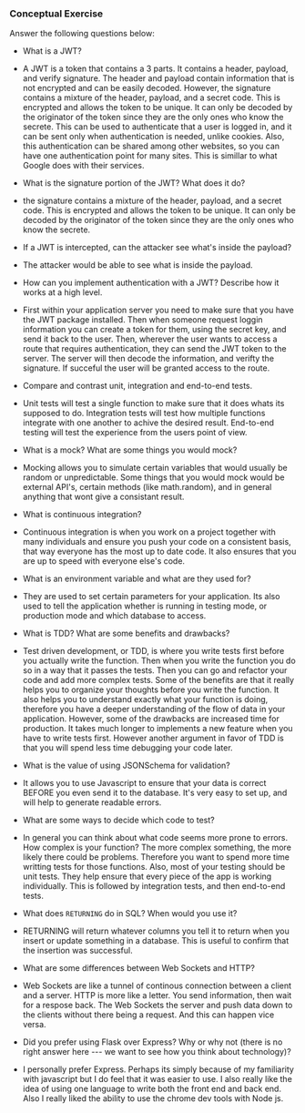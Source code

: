 ### Conceptual Exercise

Answer the following questions below:

- What is a JWT?
- A JWT is a token that contains a 3 parts. It contains a header, payload, and verify signature. The header and payload contain information that is not encrypted and can be easily decoded. However, the signature contains a mixture of the header, payload, and a secret code. This is encrypted and allows the token to be unique. It can only be decoded by the originator of the token since they are the only ones who know the secrete. This can be used to authenticate that a user is logged in, and it can be sent only when authentication is needed, unlike cookies. Also, this authentication can be shared among other websites, so you can have one authentication point for many sites. This is simillar to what Google does with their services. 

- What is the signature portion of the JWT?  What does it do?
- the signature contains a mixture of the header, payload, and a secret code. This is encrypted and allows the token to be unique. It can only be decoded by the originator of the token since they are the only ones who know the secrete.

- If a JWT is intercepted, can the attacker see what's inside the payload?
- The attacker would be able to see what is inside the payload.

- How can you implement authentication with a JWT?  Describe how it works at a high level.
- First within your application server you need to make sure that you have the JWT package installed. Then when someone request loggin information you can create a token for them, using the secret key, and send it back to the user. Then, wherever the user wants to access a route that requires authentication, they can send the JWT token to the server. The server will then decode the information, and verifty the signature. If succeful the user will be granted access to the route.  

- Compare and contrast unit, integration and end-to-end tests.
- Unit tests will test a single function to make sure that it does whats its supposed to do. Integration tests will test how multiple functions integrate with one another to achive the desired result. End-to-end testing will test the experience from the users point of view. 

- What is a mock? What are some things you would mock?
- Mocking allows you to simulate certain variables that would usually be random or unpredictable. Some things that you would mock would be external API's, certain methods (like math.random), and in general anything that wont give a consistant result. 

- What is continuous integration?
- Continuous integration is when you work on a project together with many individuals and ensure you push your code on a consistent basis, that way everyone has the most up to date code. It also ensures that you are up to speed with everyone else's code.  

- What is an environment variable and what are they used for?
- They are used to set certain parameters for your application. Its also used to tell the application whether is running in testing mode, or production mode and which database to access. 

- What is TDD? What are some benefits and drawbacks?
- Test driven development, or TDD, is where you write tests first before you actually write the function. Then when you write the function you do so in a way that it passes the tests. Then you can go and refactor your code and add more complex tests. Some of the benefits are that it really helps you to organize your thoughts before you write the function. It also helps you to understand exactly what your function is doing, therefore you have a deeper understanding of the flow of data in your application. However, some of the drawbacks are increased time for production. It takes much longer to implements a new feature when you have to write tests first. However another argument in favor of TDD is that you will spend less time debugging your code later. 

- What is the value of using JSONSchema for validation?
- It allows you to use Javascript to ensure that your data is correct BEFORE you even send it to the database. It's very easy to set up, and will help to generate readable errors.

- What are some ways to decide which code to test?
- In general you can think about what code seems more prone to errors. How complex is your function? The more complex something, the more likely there could be problems. Therefore you want to spend more time writting tests for those functions. Also, most of your testing should be unit tests. They help ensure that every piece of the app is working individually. This is followed by integration tests, and then end-to-end tests. 

- What does `RETURNING` do in SQL? When would you use it?
- RETURNING will return whatever columns you tell it to return when you insert or update something in a database. This is useful to confirm that the insertion was successful. 

- What are some differences between Web Sockets and HTTP?
- Web Sockets are like a tunnel of continous connection between a client and a server. HTTP is more like a letter. You send information, then wait for a respose back. The Web Sockets the server and push data down to the clients without there being a request. And this can happen vice versa. 

- Did you prefer using Flask over Express? Why or why not (there is no right answer here --- we want to see how you think about technology)?
- I personally prefer Express. Perhaps its simply because of my familiarity with javascript but I do feel that it was easier to use. I also really like the idea of using one language to write both the front end and back end. Also I really liked the ability to use the chrome dev tools with Node js. 

